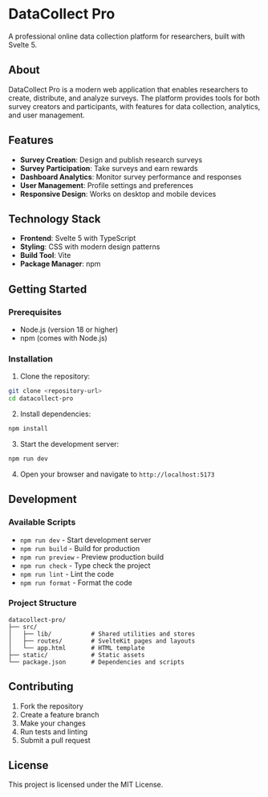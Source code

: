 # DataCollect Pro

A professional online data collection platform for researchers, built with Svelte 5.

## About

DataCollect Pro is a modern web application that enables researchers to create, distribute, and analyze surveys. The platform provides tools for both survey creators and participants, with features for data collection, analytics, and user management.

## Features

- **Survey Creation**: Design and publish research surveys
- **Survey Participation**: Take surveys and earn rewards
- **Dashboard Analytics**: Monitor survey performance and responses
- **User Management**: Profile settings and preferences
- **Responsive Design**: Works on desktop and mobile devices

## Technology Stack

- **Frontend**: Svelte 5 with TypeScript
- **Styling**: CSS with modern design patterns
- **Build Tool**: Vite
- **Package Manager**: npm

## Getting Started

### Prerequisites

- Node.js (version 18 or higher)
- npm (comes with Node.js)

### Installation

1. Clone the repository:
```bash
git clone <repository-url>
cd datacollect-pro
```

2. Install dependencies:
```bash
npm install
```

3. Start the development server:
```bash
npm run dev
```

4. Open your browser and navigate to `http://localhost:5173`

## Development

### Available Scripts

- `npm run dev` - Start development server
- `npm run build` - Build for production
- `npm run preview` - Preview production build
- `npm run check` - Type check the project
- `npm run lint` - Lint the code
- `npm run format` - Format the code

### Project Structure

```
datacollect-pro/
├── src/
│   ├── lib/           # Shared utilities and stores
│   ├── routes/        # SvelteKit pages and layouts
│   └── app.html       # HTML template
├── static/            # Static assets
└── package.json       # Dependencies and scripts
```

## Contributing

1. Fork the repository
2. Create a feature branch
3. Make your changes
4. Run tests and linting
5. Submit a pull request

## License

This project is licensed under the MIT License.
